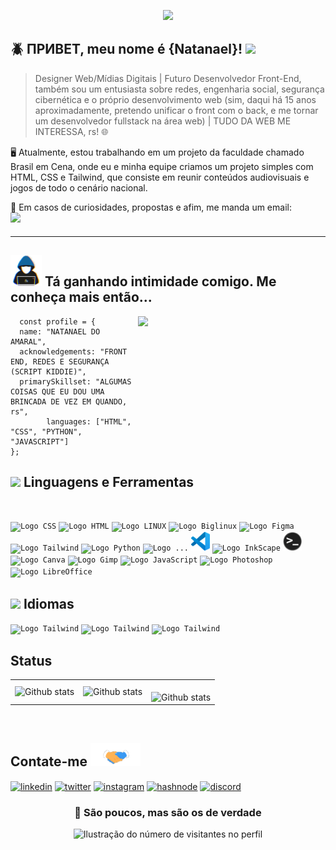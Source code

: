 <p align="center">
  <a href="https://github.com/DenverCoder1/readme-typing-svg"><img src="https://readme-typing-svg.herokuapp.com?font=Time+New+Roman&color=cyan&size=25&center=true&vCenter=true&width=600&height=100&lines=Никогда+не+сдавайся..&hearts;++;eEu+mesmo+penso+em+desistir+todos+os+dias,;mas+a+gente+vence;NUNCA+DESISTA;Amaral+Designer!;..<3"></a>
</p>

## 🪲 ПРИВЕТ, meu nome é <strong>{Natanael}!</strong> <img src="https://media.giphy.com/media/hvRJCLFzcasrR4ia7z/giphy.gif" width="35"></h1>

> Designer Web/Mídias Digitais | Futuro Desenvolvedor Front-End, também sou um entusiasta sobre redes, engenharia social, segurança cibernética e o próprio desenvolvimento web (sim, daqui há 15 anos aproximadamente, pretendo unificar o front com o back, e me tornar um desenvolvedor fullstack na área web) | TUDO DA WEB ME INTERESSA, rs! 🌐

🖥️ Atualmente, estou trabalhando em um projeto da faculdade chamado Brasil em Cena, onde eu e minha equipe criamos um projeto simples com HTML, CSS e Tailwind, que consiste em reunir conteúdos audiovisuais e jogos de todo o cenário nacional.

💬 Em casos de curiosidades, propostas e afim, me manda um email:<br><a href="mailto:dznamaral@gmail.com" target="_blank">
<img src="https://img.shields.io/badge/gmail:  clica aqui-%23EA4335.svg?style=for-the-badge&logo=gmail&logoColor=white" t=mail style="margin-bottom: 5px;" />
</a>

---

## <picture><img src = "https://github.com/0xAbdulKhalid/0xAbdulKhalid/raw/main/assets/mdImages/about_me.gif" width = 50px></picture> **Tá ganhando intimidade comigo. Me conheça mais então...**

<img align="right" width="300" src="https://i2.wp.com/allhtaccess.info/wp-content/uploads/2018/03/programming.gif?fit=1281%2C716&ssl=1" />

```
  const profile = {
  name: "NATANAEL DO AMARAL",
  acknowledgements: "FRONT END, REDES E SEGURANÇA (SCRIPT KIDDIE)",
  primarySkillset: "ALGUMAS COISAS QUE EU DOU UMA BRINCADA DE VEZ EM QUANDO, rs",
        languages: ["HTML", "CSS", "PYTHON", "JAVASCRIPT"]
};
```

## <img src="https://media2.giphy.com/media/QssGEmpkyEOhBCb7e1/giphy.gif?cid=ecf05e47a0n3gi1bfqntqmob8g9aid1oyj2wr3ds3mg700bl&rid=giphy.gif" width ="25"><b> Linguagens e Ferramentas</b>
<br>

<code><img
    height="30"
    src="https://cdn-icons-png.flaticon.com/512/732/732190.png"
    alt="Logo CSS"/></code>
<code><img
    height="30"
    src="https://cdn-icons-png.flaticon.com/512/732/732212.png"
    alt="Logo HTML"/></code>
<code><img
    height="30"
    src="https://1000logos.net/wp-content/uploads/2017/03/LINUX-LOGO.png"
    alt="Logo LINUX"/></code>
<code><img
    height="30"
    src="https://www.biglinux.com.br/wp-content/uploads/2022/04/icon-logo-biglinux.png"
    alt="Logo Biglinux"/></code>
<code><img
    height="30"
    src="https://upload.wikimedia.org/wikipedia/commons/a/ad/Figma-1-logo.png"
    alt="Logo Figma"/></code>
<code><img
    height="30"
    src="https://viltstack.dev/assets/img/vilt/tw.webp"
    alt="Logo Tailwind"/></code>
<code><img
    height="30"
    src="https://cdn.freebiesupply.com/logos/large/2x/python-5-logo-png-transparent.png"
    alt="Logo Python"/></code>
<code><img
    height="30"
    src="https://upload.wikimedia.org/wikipedia/commons/3/34/Icon_hacker.png"
    alt="Logo ..."/></code>
<code><img
    height="30"
    src="https://raw.githubusercontent.com/github/explore/80688e429a7d4ef2fca1e82350fe8e3517d3494d/topics/visual-studio-code/visual-studio-code.png"
    alt="Logo visual studio"/></code>
<code><img
    height="30"
    src="https://logodownload.org/wp-content/uploads/2018/02/inkscape-logo-1.png"
    alt="Logo InkScape"/></code>
<code><img
    height="30"
    src="https://raw.githubusercontent.com/github/explore/80688e429a7d4ef2fca1e82350fe8e3517d3494d/topics/terminal/terminal.png"
    alt="Logo terminal"/></code>
<code><img
    height="30"
    src="https://freelogopng.com/images/all_img/1656733637logo-canva-png.png"
    alt="Logo Canva"/></code>
<code><img
    height="30"
    src="https://upload.wikimedia.org/wikipedia/commons/thumb/4/45/The_GIMP_icon_-_gnome.svg/2048px-The_GIMP_icon_-_gnome.svg.png"
    alt="Logo Gimp"/></code>
<code><img
    height="30"
    src="https://logospng.org/download/javascript/logo-javascript-icon-1024.png"
    alt="Logo JavaScript"/></code>
<code><img
    height="30"
    src="https://icones.pro/wp-content/uploads/2021/07/logo-photoshop-original.png"
    alt="Logo Photoshop"/></code>
<code><img
    height="30"
    src="https://pt-br.libreoffice.org/assets/Uploads/PT-BR-Documents/Logomarcas/LibreOfficeexternallogo600px.png"
    alt="Logo LibreOffice"/></code>

## <img src="https://i.pinimg.com/originals/98/7f/b4/987fb4b6e21114878003a88a97523f06.gif" width ="50"><b> Idiomas</b>

<code><img
    height="30"
    src="https://static.vecteezy.com/system/resources/previews/015/089/231/original/russia-3d-rounded-flag-with-transparent-background-free-png.png"
    alt="Logo Tailwind"/></code>
<code><img
    height="30"
    src="https://static.vecteezy.com/system/resources/previews/014/034/057/original/brazil-circle-flag-png.png"
    alt="Logo Tailwind"/></code>
<code><img
    height="30"
    src="https://imagepng.org/wp-content/uploads/2018/06/estados-unidos-icone-1.png"
    alt="Logo Tailwind"/></code>


## Status

<table>
  <tr>
    <td>
      <img
        align="left"
        src="https://github-readme-stats.vercel.app/api?username=amaraldzn&theme=dark&hide_border=false&include_all_commits=true&count_private=true"
        alt="Github stats"
      />
    </td>
    <td>
      <img
        align="left"
        src="https://github-readme-stats.vercel.app/api/top-langs/?username=amaraldzn&theme=dark&hide_border=false&include_all_commits=true&count_private=true&layout=compact"
        alt="Github stats"
      />
    </td>
    <td>
      <br />
      <img
        align="left"
        src="https://github-readme-streak-stats.herokuapp.com/?user=amaraldzn&theme=dark&hide_border=false"
        alt="Github stats"
      />
    </td>
  </tr>
</table>
<br />

## Contate-me <img src="https://github.com/0xAbdulKhalid/0xAbdulKhalid/raw/main/assets/mdImages/handshake.gif" width ="80">

<p>
<a href="https://www.linkedin.com/in/natanael-amaral-a8661b264/" target="blank"><img align="center" src="https://user-images.githubusercontent.com/88904952/234979284-68c11d7f-1acc-4f0c-ac78-044e1037d7b0.png" alt="linkedin" height="50" width="50" /></a>
<a href="https://twitter.com/AmaralDzn" target="blank"><img align="center" src="https://user-images.githubusercontent.com/88904952/234980676-61bfb021-ecc8-48f7-88e6-34c1b06c4a58.png" alt="twitter" height="50" width="50" /></a> 
<a href="https://www.instagram.com/amaraldsn/" target="blank"><img align="center" src="https://user-images.githubusercontent.com/88904952/234981169-2dd1e58f-4b7e-468c-8213-034ba62156c3.png" alt="instagram" height="50" width="50" /></a>
<a href="https://amaraldzn.github.io/" target="blank"><img align="center" src="https://cdn-icons-png.flaticon.com/512/5602/5602732.png" alt="hashnode" height="50" width="50" /></a>
<a href="mailto:dznamaral@gmail.com" target="blank"><img align="center" src="https://static.vecteezy.com/system/resources/previews/016/716/465/original/gmail-icon-free-png.png" alt="discord" height="50" width="50" /></a>
  
</p>


<div align="center">
  <h3><b>📍 São poucos, mas são os de verdade</b></h3>
</div>

<p align="center">
  <img
    src="https://profile-counter.glitch.me/amaraldzn/count.svg"
    alt="Ilustração do número de visitantes no perfil"
  />
</p>
